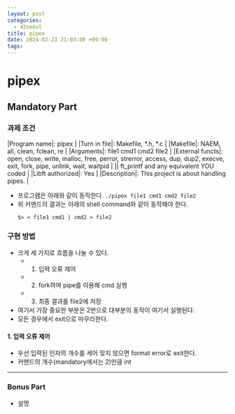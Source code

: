 ```yaml
---
layout: post
categories:
  - 42seoul
title: pipex
date: 2024-02-21 21:03:00 +09:00
tags:
---
```

# pipex

## Mandatory Part

### 과제 조건

|Program name|: pipex |
|Turn in file|: Makefile, \*.h, \*.c |
|Makefile|: NAEM, all, clean, fclean, re |
|Arguments|: file1 cmd1 cmd2 file2 |
|External functs|: open, close, write, malloc, free, perror, strerror, access, dup, dup2, execve, exit, fork, pipe, unlink, wait, waitpid |
|| ft_printf and any equivalent YOU coded |
|Libft authorized|: Yes |
|Description|: This project is about handling pipes. |

- 프로그램은 아래와 같이 동작한다.
		`./pipex file1 cmd1 cmd2 file2`
- 위 커맨드의 결과는 아래의 shell command와 같이 동작해야 한다.
	```
	$> < file1 cmd1 | cmd2 > file2
	```

### 구현 방법

- 크게 세 가지로 흐름을 나눌 수 있다.
	- 1. 입력 오류 제어
	- 2. fork하며 pipe를 이용해 cmd 실행
	- 3. 최종 결과를 file2에 저장
- 여기서 가장 중요한 부분은 2번으로 대부분의 동작이 여기서 실행된다.
- 모든 경우에서 exit으로 마무리한다.

#### 1. 입력 오류 제어
- 우선 입력된 인자의 개수를 세어 맞지 않으면 format error로 exit한다.
- 커맨드의 개수(mandatory에서는 2)만큼 int

-----

### Bonus Part
- 설명
